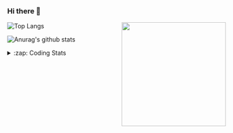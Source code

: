 ### Hi there 👋

<!--
**tao8687/tao8687** is a ✨ _special_ ✨ repository because its `README.md` (this file) appears on your GitHub profile.

Here are some ideas to get you started:

- 🔭 I’m currently working on ...
- 🌱 I’m currently learning ...
- 👯 I’m looking to collaborate on ...
- 🤔 I’m looking for help with ...
- 💬 Ask me about ...
- 📫 How to reach me: ...
- 😄 Pronouns: ...
- ⚡ Fun fact: ...
-->

<img align='right' src="https://media.giphy.com/media/M9gbBd9nbDrOTu1Mqx/giphy.gif" width="240">

  
![Top Langs](https://github-readme-stats.vercel.app/api/top-langs/?username=tao8687&layout=compact&title_color=23238E&text_color=A67D3D)

![Anurag's github stats](https://github-readme-stats.vercel.app/api?username=tao8687&show_icons=true&&text_color=A67D3D&title_color=23238E&show_icons=false&count_private=true&hide=stars)

<details>
  <summary>:zap: Coding Stats</summary>
  <br>
    
<!--START_SECTION:waka-->

```txt
From: 11 August 2024 - To: 18 August 2024

C++                7 hrs 18 mins   ███████████░░░░░░░░░░░░░░   43.75 %
Python             3 hrs 30 mins   █████▒░░░░░░░░░░░░░░░░░░░   21.00 %
Markdown           1 hr 59 mins    ███░░░░░░░░░░░░░░░░░░░░░░   11.97 %
Other              1 hr 55 mins    ███░░░░░░░░░░░░░░░░░░░░░░   11.50 %
CMake              1 hr 11 mins    █▓░░░░░░░░░░░░░░░░░░░░░░░   07.11 %
```

<!--END_SECTION:waka-->
</details>
